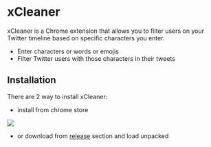 # xCleaner

xCleaner is a Chrome extension that allows you to filter users on your Twitter timeline based on specific characters you enter.

- Enter characters or words or emojis
- Filter Twitter users with those characters in their tweets

## Installation

There are 2 way to install xCleaner:

- install from chrome store

<a href="https://chromewebstore.google.com/detail/xcleaner/amfmgeebfkclohcfinmbmliakgfmlmcp?authuser=1&hl=en"><img align=top src="https://github.com/user-attachments/assets/12b61e1c-c152-4111-b8b5-87e66abc4e6c"/></a>

- or download from [release](https://github.com/mostafa-kheibary/xCleaner/releases/tag/v0.1.0) section and load unpacked
